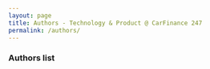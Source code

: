```yaml
---
layout: page
title: Authors - Technology & Product @ CarFinance 247
permalink: /authors/
---
```


### Authors list
